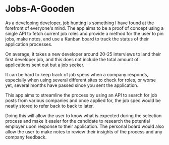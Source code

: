 # Jobs-A-Gooden
As a developing developer, job hunting is something I have found at the forefront of 
everyone's mind. The app aims to be a proof of concept using a single API to fetch 
current job roles and provide a method for the user to pin jobs, make notes, and 
use a Kanban board to track the status of their application processes.
 
On average, it takes a new developer around 20-25 interviews to land their first 
developer job, and this does not include the total amount of applications sent out 
but a job seeker. 

It can be hard to keep track of job specs when a company responds, especially 
when using several different sites to check for roles, or worse yet, several months 
have passed since you sent the application.
 
This app aims to streamline the process by using an  API to search for job posts 
from various companies and once applied for, the job spec would be neatly stored 
to refer back to back to later. 

Doing this will allow the user to know what is expected during the selection process 
and make it easier for the candidate to research the potential employer upon 
response to their application. The personal board would also allow the user to make 
notes to review their insights of the process and any company feedback.
